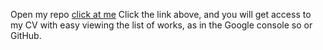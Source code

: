 Open my repo [click at me](https://dimatany.github.io/WorkingExamples/)
Click the link above, and you will get access to my CV with easy viewing the list of works, as in the Google console so or GitHub.